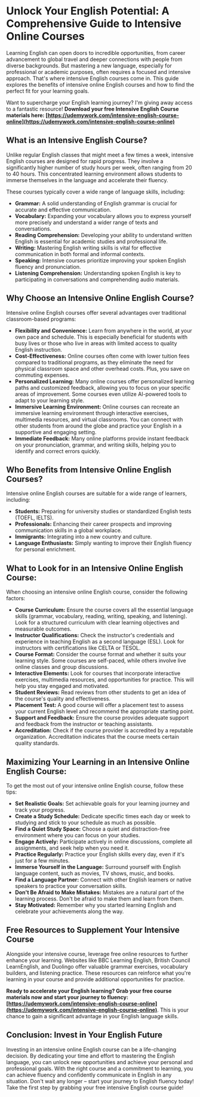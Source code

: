 # Unlock Your English Potential: A Comprehensive Guide to Intensive Online Courses

Learning English can open doors to incredible opportunities, from career advancement to global travel and deeper connections with people from diverse backgrounds. But mastering a new language, especially for professional or academic purposes, often requires a focused and intensive approach. That's where intensive English courses come in. This guide explores the benefits of intensive online English courses and how to find the perfect fit for your learning goals.

Want to supercharge your English learning journey? I'm giving away access to a fantastic resource! **Download your free Intensive English Course materials here: [https://udemywork.com/intensive-english-course-online](https://udemywork.com/intensive-english-course-online)**

## What is an Intensive English Course?

Unlike regular English classes that might meet a few times a week, intensive English courses are designed for rapid progress. They involve a significantly higher number of study hours per week, often ranging from 20 to 40 hours. This concentrated learning environment allows students to immerse themselves in the language and accelerate their fluency.

These courses typically cover a wide range of language skills, including:

*   **Grammar:** A solid understanding of English grammar is crucial for accurate and effective communication.
*   **Vocabulary:** Expanding your vocabulary allows you to express yourself more precisely and understand a wider range of texts and conversations.
*   **Reading Comprehension:** Developing your ability to understand written English is essential for academic studies and professional life.
*   **Writing:** Mastering English writing skills is vital for effective communication in both formal and informal contexts.
*   **Speaking:** Intensive courses prioritize improving your spoken English fluency and pronunciation.
*   **Listening Comprehension:** Understanding spoken English is key to participating in conversations and comprehending audio materials.

## Why Choose an Intensive Online English Course?

Intensive online English courses offer several advantages over traditional classroom-based programs:

*   **Flexibility and Convenience:** Learn from anywhere in the world, at your own pace and schedule. This is especially beneficial for students with busy lives or those who live in areas with limited access to quality English instruction.
*   **Cost-Effectiveness:** Online courses often come with lower tuition fees compared to traditional programs, as they eliminate the need for physical classroom space and other overhead costs. Plus, you save on commuting expenses.
*   **Personalized Learning:** Many online courses offer personalized learning paths and customized feedback, allowing you to focus on your specific areas of improvement. Some courses even utilize AI-powered tools to adapt to your learning style.
*   **Immersive Learning Environment:** Online courses can recreate an immersive learning environment through interactive exercises, multimedia resources, and virtual classrooms. You can connect with other students from around the globe and practice your English in a supportive and engaging setting.
*   **Immediate Feedback:** Many online platforms provide instant feedback on your pronunciation, grammar, and writing skills, helping you to identify and correct errors quickly.

## Who Benefits from Intensive Online English Courses?

Intensive online English courses are suitable for a wide range of learners, including:

*   **Students:** Preparing for university studies or standardized English tests (TOEFL, IELTS).
*   **Professionals:** Enhancing their career prospects and improving communication skills in a global workplace.
*   **Immigrants:** Integrating into a new country and culture.
*   **Language Enthusiasts:** Simply wanting to improve their English fluency for personal enrichment.

## What to Look for in an Intensive Online English Course:

When choosing an intensive online English course, consider the following factors:

*   **Course Curriculum:** Ensure the course covers all the essential language skills (grammar, vocabulary, reading, writing, speaking, and listening). Look for a structured curriculum with clear learning objectives and measurable outcomes.
*   **Instructor Qualifications:** Check the instructor's credentials and experience in teaching English as a second language (ESL). Look for instructors with certifications like CELTA or TESOL.
*   **Course Format:** Consider the course format and whether it suits your learning style. Some courses are self-paced, while others involve live online classes and group discussions.
*   **Interactive Elements:** Look for courses that incorporate interactive exercises, multimedia resources, and opportunities for practice. This will help you stay engaged and motivated.
*   **Student Reviews:** Read reviews from other students to get an idea of the course's quality and effectiveness.
*   **Placement Test:** A good course will offer a placement test to assess your current English level and recommend the appropriate starting point.
*   **Support and Feedback:** Ensure the course provides adequate support and feedback from the instructor or teaching assistants.
*   **Accreditation:** Check if the course provider is accredited by a reputable organization. Accreditation indicates that the course meets certain quality standards.

## Maximizing Your Learning in an Intensive Online English Course:

To get the most out of your intensive online English course, follow these tips:

*   **Set Realistic Goals:** Set achievable goals for your learning journey and track your progress.
*   **Create a Study Schedule:** Dedicate specific times each day or week to studying and stick to your schedule as much as possible.
*   **Find a Quiet Study Space:** Choose a quiet and distraction-free environment where you can focus on your studies.
*   **Engage Actively:** Participate actively in online discussions, complete all assignments, and seek help when you need it.
*   **Practice Regularly:** Practice your English skills every day, even if it's just for a few minutes.
*   **Immerse Yourself in the Language:** Surround yourself with English language content, such as movies, TV shows, music, and books.
*   **Find a Language Partner:** Connect with other English learners or native speakers to practice your conversation skills.
*   **Don't Be Afraid to Make Mistakes:** Mistakes are a natural part of the learning process. Don't be afraid to make them and learn from them.
*   **Stay Motivated:** Remember why you started learning English and celebrate your achievements along the way.

## Free Resources to Supplement Your Intensive Course

Alongside your intensive course, leverage free online resources to further enhance your learning. Websites like BBC Learning English, British Council LearnEnglish, and Duolingo offer valuable grammar exercises, vocabulary builders, and listening practice. These resources can reinforce what you're learning in your course and provide additional opportunities for practice.

**Ready to accelerate your English learning? Grab your free course materials now and start your journey to fluency: [https://udemywork.com/intensive-english-course-online](https://udemywork.com/intensive-english-course-online)**.  This is your chance to gain a significant advantage in your English language skills.

## Conclusion: Invest in Your English Future

Investing in an intensive online English course can be a life-changing decision. By dedicating your time and effort to mastering the English language, you can unlock new opportunities and achieve your personal and professional goals. With the right course and a commitment to learning, you can achieve fluency and confidently communicate in English in any situation. Don't wait any longer – start your journey to English fluency today! Take the first step by grabbing your free intensive English course guide!
